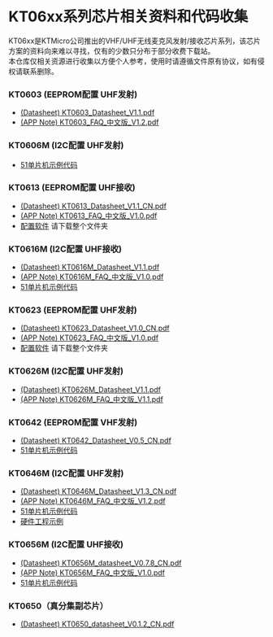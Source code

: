 # KT06xx系列芯片相关资料和代码收集

KT06xx是KTMicro公司推出的VHF/UHF无线麦克风发射/接收芯片系列，该芯片方案的资料向来难以寻找，仅有的少数只分布于部分收费下载站。  
本仓库仅相关资源进行收集以方便个人参考，使用时请遵循文件原有协议，如有侵权请联系删除。

### KT0603 (EEPROM配置 UHF发射)
 - [(Datasheet) KT0603_Datasheet_V1.1.pdf](datasheets/KT0603_Datasheet_V1.1.pdf) 
 - [(APP Note)  KT0603_FAQ_中文版_V1.2.pdf](datasheets/KT0603_FAQ_中文版_V1.2.pdf) 
 
### KT0606M (I2C配置 UHF发射)
 - [51单片机示例代码](democode/KT060xM_Handheld_demoboard)

### KT0613 (EEPROM配置 UHF接收)
 - [(Datasheet) KT0613_Datasheet_V1.1_CN.pdf](datasheets/KT0613_Datasheet_V1.1_CN.pdf) 
 - [(APP Note)  KT0613_FAQ_中文版_V1.0.pdf](datasheets/KT0613_FAQ_中文版_V1.0.pdf) 
 - [配置软件](tools) 请下载整个文件夹

### KT0616M (I2C配置 UHF接收)
 - [(Datasheet) KT0616M_Datasheet_V1.1.pdf](datasheets/KT0616M_Datasheet_V1.1.pdf) 
 - [(APP Note)  KT0616M_FAQ_中文版_V1.0.pdf](datasheets/KT0616M_FAQ_中文版_V1.0.pdf) 
 - [51单片机示例代码](democode/KT061xM_demoboard)

### KT0623 (EEPROM配置 UHF发射)
 - [(Datasheet) KT0623_Datasheet_V1.0_CN.pdf](datasheets/KT0623_Datasheet_V1.0_CN.pdf) 
 - [(APP Note)  KT0623_FAQ_中文版_V1.0.pdf](datasheets/KT0623_FAQ_中文版_V1.0.pdf) 
 - [配置软件](tools) 请下载整个文件夹
 
### KT0626M (I2C配置 UHF发射)
 - [(Datasheet) KT0626M_Datasheet_V1.1.pdf](datasheets/KT0626M_Datasheet_V1.1.pdf) 
 - [(APP Note)  KT0626M_FAQ_中文版_V1.1.pdf](datasheets/KT0626M_FAQ_中文版_V1.1.pdf) 
 
### KT0642 (EEPROM配置 VHF发射)
 - [(Datasheet) KT0642_Datasheet_V0.5_CN.pdf](datasheets/KT0642_Datasheet_V0.5_CN.pdf) 
 - [51单片机示例代码](democode/KT0642_demoboard)

### KT0646M (I2C配置 UHF发射)
 - [(Datasheet) KT0646M_Datasheet_V1.3_CN.pdf](datasheets/KT0646M_Datasheet_V1.3_CN.pdf) 
 - [(APP Note)  KT0646M_FAQ_中文版_V1.2.pdf](datasheets/KT0646M_FAQ_中文版_V1.2.pdf) 
 - [51单片机示例代码](democode/KT0646M_demoboard)
 - [硬件工程示例](demohardware/KT0646M_demoboard)

### KT0656M (I2C配置 UHF接收)
 - [(Datasheet) KT0656M_datasheet_V0.7.8_CN.pdf](datasheets/KT0656M_datasheet_V0.7.8_CN.pdf) 
 - [(APP Note)  KT0656M_FAQ_中文版_V1.0.pdf](datasheets/KT0656M_FAQ_中文版_V1.0.pdf) 
 - [51单片机示例代码](democode/KT0656M_demoboard)

### KT0650（真分集副芯片）
 - [(Datasheet) KT0650_datasheet_V0.1.2_CN.pdf](datasheets/KT0650_datasheet_V0.1.2_CN.pdf) 
